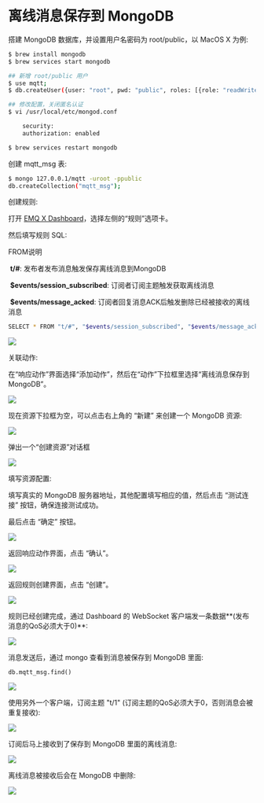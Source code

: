 # 离线消息保存到 MongoDB

搭建 MongoDB 数据库，并设置用户名密码为 root/public，以 MacOS X 为例:
```bash
$ brew install mongodb
$ brew services start mongodb

## 新增 root/public 用户
$ use mqtt;
$ db.createUser({user: "root", pwd: "public", roles: [{role: "readWrite", db: "mqtt"}]});

## 修改配置，关闭匿名认证
$ vi /usr/local/etc/mongod.conf

    security:
    authorization: enabled

$ brew services restart mongodb
```

创建 mqtt_msg 表:
```bash
$ mongo 127.0.0.1/mqtt -uroot -ppublic
db.createCollection("mqtt_msg");
```

创建规则:

打开 [EMQ X Dashboard](http://127.0.0.1:18083/#/rules)，选择左侧的“规则”选项卡。

然后填写规则 SQL:

FROM说明

​	**t/#**: 发布者发布消息触发保存离线消息到MongoDB

​	**$events/session_subscribed**: 订阅者订阅主题触发获取离线消息

​	**$events/message_acked**: 订阅者回复消息ACK后触发删除已经被接收的离线消息

```bash
SELECT * FROM "t/#", "$events/session_subscribed", "$events/message_acked" WHERE topic =~ 't/#'
```

![](./assets/rule-engine/mongo_offline_msg_01.png)

关联动作:

在“响应动作”界面选择“添加动作”，然后在“动作”下拉框里选择“离线消息保存到 MongoDB”。

![](./assets/rule-engine/mongo_offline_msg_02.png)


现在资源下拉框为空，可以点击右上角的 “新建” 来创建一个 MongoDB 资源:

![](./assets/rule-engine/mongo_offline_msg_03.png)

弹出一个“创建资源”对话框

![](./assets/rule-engine/mongo_offline_msg_04.png)

填写资源配置:

填写真实的 MongoDB 服务器地址，其他配置填写相应的值，然后点击 “测试连接” 按钮，确保连接测试成功。

最后点击 “确定” 按钮。

![](./assets/rule-engine/mongo_offline_msg_05.png)

返回响应动作界面，点击 “确认”。

![](./assets/rule-engine/mongo_offline_msg_06.png)

返回规则创建界面，点击 “创建”。

![](./assets/rule-engine/mongo_offline_msg_07.png)

规则已经创建完成，通过 Dashboard 的 WebSocket 客户端发一条数据**(发布消息的QoS必须大于0)**:

![](./assets/rule-engine/mongo_offline_msg_08.png)

消息发送后，通过 mongo 查看到消息被保存到 MongoDB 里面:

```
db.mqtt_msg.find()
```

![](./assets/rule-engine/mongo_offline_msg_09.png)

使用另外一个客户端，订阅主题 "t/1" (订阅主题的QoS必须大于0，否则消息会被重复接收):

![](./assets/rule-engine/mongo_offline_msg_10.png)

订阅后马上接收到了保存到 MongoDB 里面的离线消息:

![](./assets/rule-engine/mongo_offline_msg_11.png)

离线消息被接收后会在 MongoDB 中删除:

![](./assets/rule-engine/mongo_offline_msg_12.png)